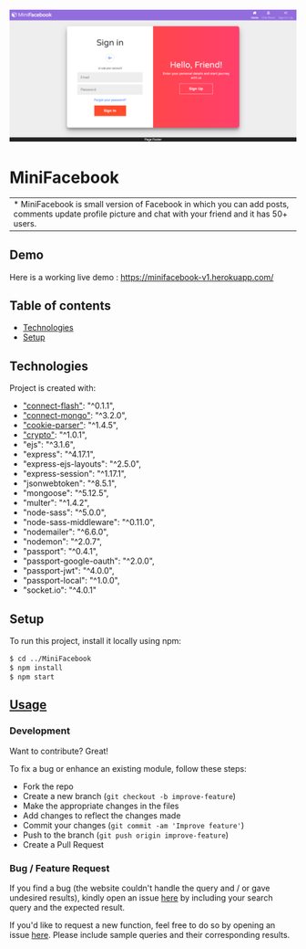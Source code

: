 # ![miniFacebook](https://github.com/yogi2103/miniFacebook/blob/master/images/Homepage/Home_Page.png)

# MiniFacebook
<table>
<tr>
<td>
  * MiniFacebook is small version of Facebook in which you can add posts, comments update profile picture and chat
with your friend and it has 50+ users.
</td>
</tr>
</table>

## Demo
Here is a working live demo :  https://minifacebook-v1.herokuapp.com/

## Table of contents
* [Technologies](#technologies)
* [Setup](#setup)
	
## Technologies
Project is created with:
 * ["connect-flash"](https://www.npmjs.com/package/connect-flash): "^0.1.1",
 * ["connect-mongo"](https://www.npmjs.com/package/connect-mongo): "^3.2.0",
 * ["cookie-parser"](https://www.npmjs.com/package/cookie-parser): "^1.4.5",
 * ["crypto"](https://www.npmjs.com/package/crypto-js): "^1.0.1",
 * "ejs": "^3.1.6",
 * "express": "^4.17.1",
 * "express-ejs-layouts": "^2.5.0",
 * "express-session": "^1.17.1",
 * "jsonwebtoken": "^8.5.1",
 * "mongoose": "^5.12.5",
 * "multer": "^1.4.2",
 * "node-sass": "^5.0.0",
 * "node-sass-middleware": "^0.11.0",
 * "nodemailer": "^6.6.0",
 * "nodemon": "^2.0.7",
 * "passport": "^0.4.1",
 * "passport-google-oauth": "^2.0.0",
 * "passport-jwt": "^4.0.0",
 * "passport-local": "^1.0.0",
 * "socket.io": "^4.0.1"
	
## Setup
To run this project, install it locally using npm:

```
$ cd ../MiniFacebook
$ npm install
$ npm start
```

## [Usage](https://minifacebook-v1.herokuapp.com/) 

### Development
Want to contribute? Great!

To fix a bug or enhance an existing module, follow these steps:

- Fork the repo
- Create a new branch (`git checkout -b improve-feature`)
- Make the appropriate changes in the files
- Add changes to reflect the changes made
- Commit your changes (`git commit -am 'Improve feature'`)
- Push to the branch (`git push origin improve-feature`)
- Create a Pull Request 

### Bug / Feature Request

If you find a bug (the website couldn't handle the query and / or gave undesired results), kindly open an issue [here](https://github.com/yogi2103/miniFacebook/issues/new) by including your search query and the expected result.

If you'd like to request a new function, feel free to do so by opening an issue [here](https://github.com/yogi2103/miniFacebook/issues/new). Please include sample queries and their corresponding results.
